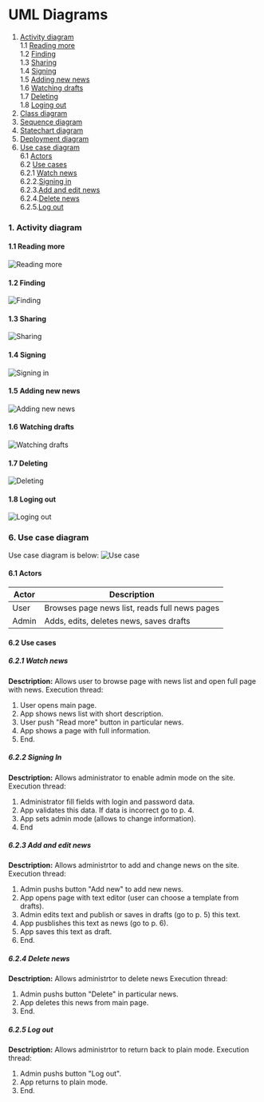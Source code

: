 # UML Diagrams
1. [Activity diagram](#1)<br>
1.1 [Reading more](#1.1)<br>
1.2 [Finding](#1.2)<br>
1.3 [Sharing](#1.3)<br>
1.4 [Signing](#1.4)<br>
1.5 [Adding new news](#1.5)<br>
1.6 [Watching drafts](#1.6)<br>
1.7 [Deleting](#1.7)<br>
1.8 [Loging out](#1.8)<br>
2. [Class diagram](#2)
3. [Sequence diagram](#3)
4. [Statechart diagram](#4)
5. [Deployment diagram](#5)
6. [Use case diagram](#6)<br>
6.1 [Actors](#6.1)<br>
6.2 [Use cases](#6.2)<br>
6.2.1 [Watch news](#6.2.1)<br>
6.2.2.[Signing in](#6.2.2)<br>
6.2.3.[Add and edit news](#6.2.3)<br>
6.2.4.[Delete news](#6.2.4)<br>
6.2.5.[Log out](#6.2.5)<br>
### 1. Activity diagram<a name="1"></a>
#### 1.1 Reading more<a name="1.1"></a>
![Reading more](https://raw.githubusercontent.com/peekhovsky/trtpo-news-portal-2018/master/docs/UMLDiagrams/Activity/ReadMore.JPG)
#### 1.2 Finding<a name="1.2"></a>
![Finding](https://github.com/peekhovsky/trtpo-news-portal-2018/blob/master/docs/UMLDiagrams/Activity/Finding.JPG)
#### 1.3 Sharing<a name="1.3"></a>
![Sharing](https://raw.githubusercontent.com/peekhovsky/trtpo-news-portal-2018/master/docs/UMLDiagrams/Activity/Sharing.JPG)
#### 1.4 Signing<a name="1.4"></a>
![Signing in](https://raw.githubusercontent.com/peekhovsky/trtpo-news-portal-2018/master/docs/UMLDiagrams/Activity/SingingIn.JPG)
#### 1.5 Adding new news<a name="1.5"></a>
![Adding new news](https://raw.githubusercontent.com/peekhovsky/trtpo-news-portal-2018/master/docs/UMLDiagrams/Activity/AddNewNews.JPG)
#### 1.6 Watching drafts<a name="1.6"></a>
![Watching drafts](https://raw.githubusercontent.com/peekhovsky/trtpo-news-portal-2018/master/docs/UMLDiagrams/Activity/WatchDrafts.JPG)
#### 1.7 Deleting<a name="1.7"></a>
![Deleting](https://raw.githubusercontent.com/peekhovsky/trtpo-news-portal-2018/master/docs/UMLDiagrams/Activity/Deleting.JPG)
#### 1.8 Loging out<a name="1.8"></a>
![Loging out](https://raw.githubusercontent.com/peekhovsky/trtpo-news-portal-2018/master/docs/UMLDiagrams/Activity/LogOut.JPG)
### 6. Use case diagram<a name="6"></a>
Use case diagram is below:
![Use case](https://raw.githubusercontent.com/peekhovsky/trtpo-news-portal-2018/master/docs/UMLDiagrams/UseCase/UseCase.jpg)
#### 6.1 Actors<a name="6.1"></a>
Actor | Description
--- | ---
User | Browses page news list, reads full news pages
Admin | Adds, edits, deletes news, saves drafts 

#### 6.2 Use cases<a name="6.2"></a>
##### 6.2.1 Watch news<a name="6.2.1"></a>
**Desctription:** Allows user to browse page with news list and open full page with news.
Execution thread:
1. User opens main page.
2. App shows news list with short description.
3. User push "Read more" button in particular news.
4. App shows a page with full information.
5. End.
##### 6.2.2 Signing In<a name="6.2.2"></a>
**Desctription:** Allows administrator to enable admin mode on the site.
Execution thread:
1. Administrator fill fields with login and password data. 
2. App validates this data. If data is incorrect go to p. 4.
3. App sets admin mode (allows to change information).
4. End
##### 6.2.3 Add and edit news<a name="6.2.3"></a>
**Desctription:** Allows administrtor to add and change news on the site.
Execution thread:
1. Admin pushs button "Add new" to add new news.
2. App opens page with text editor (user can choose a template from drafts).
3. Admin edits text and publish or saves in drafts (go to p. 5) this text.
4. App pusblishes this text as news (go to p. 6).
5. App saves this text as draft.
6. End.
##### 6.2.4 Delete news<a name="6.2.4"></a>
**Desctription:** Allows administrtor to delete news
Execution thread:
1. Admin pushs button "Delete" in particular news.
2. App deletes this news from main page.
6. End.
##### 6.2.5 Log out<a name="6.2.5"></a>
**Desctription:** Allows administrtor to return back to plain mode.
Execution thread:
1. Admin pushs button "Log out".
2. App returns to plain mode.
6. End.
